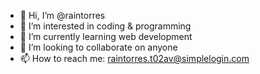 - 👋 Hi, I’m @raintorres
- 👀 I’m interested in coding & programming
- 🌱 I’m currently learning web development
- 💞️ I’m looking to collaborate on anyone
- 📫 How to reach me: raintorres.t02av@simplelogin.com

<!---
raintorres/raintorres is a ✨ special ✨ repository because its `README.md` (this file) appears on your GitHub profile.
You can click the Preview link to take a look at your changes.
--->
